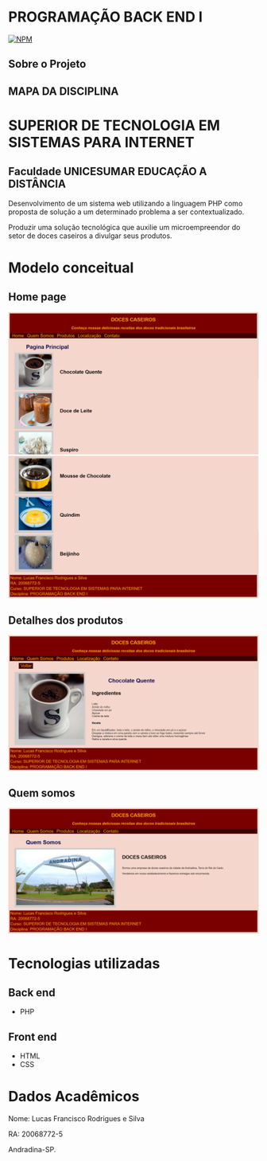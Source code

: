 # PROGRAMAÇÃO BACK END I
[![NPM](https://img.shields.io/npm/l/react)](https://github.com/lucasfranciscors/20068772-5_LucasFrancisco/blob/main/LICENSE) 

## Sobre o Projeto

## MAPA DA DISCIPLINA
# SUPERIOR DE TECNOLOGIA EM SISTEMAS PARA INTERNET
## Faculdade UNICESUMAR EDUCAÇÃO A DISTÂNCIA


Desenvolvimento de um sistema web utilizando a linguagem PHP como proposta de solução a um determinado problema a ser contextualizado.

Produzir uma solução tecnológica que auxilie um microempreendor do setor de doces caseiros a divulgar seus produtos.

# Modelo conceitual

## Home page
![home 1](https://github.com/lucasfranciscors/imagem/blob/main/imagem/home1.png) ![home 2](https://github.com/lucasfranciscors/imagem/blob/main/imagem/home2.png)

## Detalhes dos produtos 
![produto 1](https://github.com/lucasfranciscors/imagem/blob/main/imagem/produto1.png)

## Quem somos
![quemsomos 2](https://github.com/lucasfranciscors/imagem/blob/main/imagem/quemsomos.png)


# Tecnologias utilizadas
## Back end
- PHP
## Front end
- HTML 
- CSS 


# Dados Acadêmicos

Nome: Lucas Francisco Rodrigues e Silva

RA: 20068772-5

Andradina-SP.


